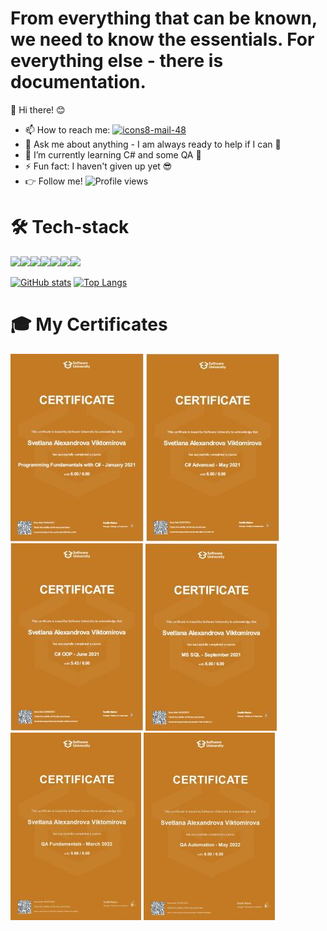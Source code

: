 # From everything that can be known, we need to know the essentials. For everything else - there is documentation.


👋  Hi there! 😊


- 📫 How to reach me: [![icons8-mail-48](https://img.icons8.com/external-tal-revivo-color-tal-revivo/2x/external-gmail-is-a-free-email-service-developed-by-google-logo-color-tal-revivo.png)](https://mail.google.com/mail/u/0/#inbox?compose=CllgCJftvLzwbQgjjnCmbqbwzbJGtnbJVDgmZDHrVXCxFVvCzJFWFRXmPQRPzqxHnLvSvdsQSdq)
- 💬 Ask me about anything - I am always ready to help if I can 💯
- 🌱 I’m currently learning C# and some QA 🐝
- ⚡ Fun fact: I haven't given up yet 😎
- 👉 Follow me!  ![Profile views](https://gpvc.arturio.dev/VIKTOMIROVA)

# 🛠 Tech-stack
![](https://camo.githubusercontent.com/3ae3a0ee3fbc524b4ef00ab2061cb8dc6f22dfca10d8a918db0e1a9eafb22b54/68747470733a2f2f696d672e736869656c64732e696f2f62616467652f432053686172702d3233393132303f7374796c653d666f722d7468652d6261646765266c6f676f3d632d7368617270266c6f676f436f6c6f723d7768697465)![](https://camo.githubusercontent.com/f36a579a7440dd2cd03da4903249f86d0d44cb7020fd902512bccd139784b363/68747470733a2f2f696d672e736869656c64732e696f2f62616467652f2e4e45542d3543324439313f7374796c653d666f722d7468652d6261646765266c6f676f3d2e6e6574266c6f676f436f6c6f723d7768697465)![](https://camo.githubusercontent.com/d63d473e728e20a286d22bb2226a7bf45a2b9ac6c72c59c0e61e9730bfe4168c/68747470733a2f2f696d672e736869656c64732e696f2f62616467652f48544d4c352d4533344632363f7374796c653d666f722d7468652d6261646765266c6f676f3d68746d6c35266c6f676f436f6c6f723d7768697465)![](https://camo.githubusercontent.com/3a0f693cfa032ea4404e8e02d485599bd0d192282b921026e89d271aaa3d7565/68747470733a2f2f696d672e736869656c64732e696f2f62616467652f435353332d3135373242363f7374796c653d666f722d7468652d6261646765266c6f676f3d63737333266c6f676f436f6c6f723d7768697465)![](https://camo.githubusercontent.com/9d07c04bdd98c662d5df9d4e1cc1de8446ffeaebca330feb161f1fb8e1188204/68747470733a2f2f696d672e736869656c64732e696f2f62616467652f4a6176615363726970742d4637444631453f7374796c653d666f722d7468652d6261646765266c6f676f3d6a617661736372697074266c6f676f436f6c6f723d626c61636b)![](https://camo.githubusercontent.com/457bb82bd77b03aef78aa931ac83cec827d4bd82a248f18d79255cb5978c9a6b/68747470733a2f2f696d672e736869656c64732e696f2f62616467652f4153502e4e455420436f72652d3135373246313f7374796c653d666f722d7468652d6261646765266c6f676f3d6173702e6e6574266c6f676f436f6c6f723d7768697465)![](https://camo.githubusercontent.com/5c4cca575822218e671b8465467b2721b208d909b7e4dee88e3a7e6841299e4d/68747470733a2f2f696d672e736869656c64732e696f2f62616467652f4d6963726f736f66742053514c205365727665722d4343323932373f7374796c653d666f722d7468652d6261646765266c6f676f3d6d6963726f736f66742d73716c2d736572766572266c6f676f436f6c6f723d7768697465)

[![GitHub stats](https://github-readme-stats.vercel.app/api?username=viktomirova&show_icons=true&theme=dracula&layout=compact)](https://github.com/viktomirova/github-readme-stats)  [![Top Langs](https://github-readme-stats.vercel.app/api/top-langs/?username=viktomirova&show_icons=true&theme=dracula&layout=compact)](https://github.com/viktomirova/github-readme-stats)

# 🎓 My Certificates
![](https://github.com/Viktomirova/Certificates/blob/main/CertCsFund.jpg) ![](https://github.com/Viktomirova/Certificates/blob/main/CertCsAdvanced.jpg)
![](https://github.com/Viktomirova/Certificates/blob/main/CertCsOop.jpg) ![](https://github.com/Viktomirova/Certificates/blob/main/CertCsSql.jpg)
![](https://github.com/Viktomirova/Certificates/blob/main/CertQaFund.jpg) ![](https://github.com/Viktomirova/Certificates/blob/main/CertQaAut.jpeg)


